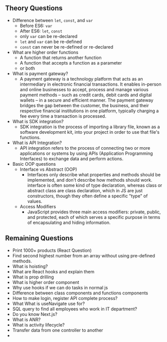 ## Theory Questions

- Difference between `let`, `const`, and `var`
  - Before ES6: `var`
  - After ES6: `let`, `const`
  - only `var` can be re-declared
  - `let` and `var` can be re-defined
  - `const` can never be re-defined or re-declared
- What are higher order functions
  - A function that returns another function
  - A function that accepts a function as a parameter
  - or both
- What is payment gateway?
  - A payment gateway is a technology platform that acts as an intermediary in electronic financial transactions. It enables in-person and online businesses to accept, process and manage various payment methods – such as credit cards, debit cards and digital wallets – in a secure and efficient manner. The payment gateway bridges the gap between the customer, the business, and their respective financial institutions in one platform, typically charging a fee every time a transaction is processed.
- What is SDK integration?
  - SDK integration is the process of importing a library file, known as a software development kit, into your project in order to use that file's functions.
- What is API Integration?
  - API integration refers to the process of connecting two or more applications or systems by using APIs (Application Programming Interfaces) to exchange data and perform actions.
- Basic OOP questions
  - Interface vs Abstract (OOP)
    - Interfaces only describe what properties and methods should be implemented, and don't describe how methods should work. interface is often some kind of type declaration, whereas class or abstract class are class declaration, which in JS are just constructors, though they often define a specific "type" of values.
  - Access Modifiers
    - JavaScript provides three main access modifiers: private, public, and protected, each of which serves a specific purpose in terms of encapsulating and hiding information.

## Remaining Questions

- Print 1000+ products (React Question)
- Find second highest number from an array without using pre-defined methods.
- What is hoisting?
- What are React hooks and explain them
- What is prop drilling
- What is higher order component
- Why use hooks if we can do tasks in normal js
- Difference between class components and functions components
- How to make login, register API complete process?
- What What is useNavigate use for?
- SQL query to find all employees who work in IT department?
- Do you know Next.js?
- What is ANR?
- What is activity lifecycle?
- Transfer data from one controller to another
-
